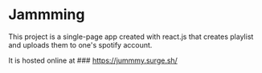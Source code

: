 # Jammming

This project is a single-page app created with react.js that creates playlist and uploads them to one's spotify account.

It is hosted online at ### https://jummmy.surge.sh/
